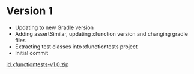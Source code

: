 # Version 1

- Updating to new Gradle version
- Adding assertSimilar, updating xfunction version and changing gradle files
- Extracting test classes into xfunctiontests project
- Initial commit

[id.xfunctiontests-v1.0.zip](https://github.com/lambdaprime/xfunctiontests/raw/main/xfunctiontests/release/id.xfunctiontests-v1.0.zip)